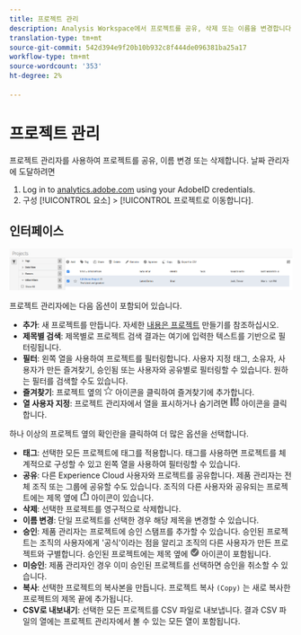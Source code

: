 ```yaml
---
title: 프로젝트 관리
description: Analysis Workspace에서 프로젝트를 공유, 삭제 또는 이름을 변경합니다.
translation-type: tm+mt
source-git-commit: 542d394e9f20b10b932c8f444de096381ba25a17
workflow-type: tm+mt
source-wordcount: '353'
ht-degree: 2%

---
```



# 프로젝트 관리

프로젝트 관리자를 사용하여 프로젝트를 공유, 이름 변경 또는 삭제합니다. 날짜 관리자에 도달하려면

1. Log in to [analytics.adobe.com](https://analytics.adobe.com) using your AdobeID credentials.
1. 구성 [!UICONTROL 요소] > [!UICONTROL 프로젝트로 이동합니다].

## 인터페이스

![UI](../assets/project-ui.png)

프로젝트 관리자에는 다음 옵션이 포함되어 있습니다.

* **추가**: 새 프로젝트를 만듭니다. 자세한 [내용은 프로젝트](create.md) 만들기를 참조하십시오.
* **제목별 검색**: 제목별로 프로젝트 검색 결과는 여기에 입력한 텍스트를 기반으로 필터링됩니다.
* **필터**: 왼쪽 열을 사용하여 프로젝트를 필터링합니다. 사용자 지정 태그, 소유자, 사용자가 만든 즐겨찾기, 승인됨 또는 사용자와 공유별로 필터링할 수 있습니다. 원하는 필터를 검색할 수도 있습니다.
* **즐겨찾기**: 프로젝트 옆의 ![별](../assets/star.png) 아이콘을 클릭하여 즐겨찾기에 추가합니다.
* **열 사용자 지정**: 프로젝트 관리자에서 열을 표시하거나 숨기려면 ![열](../assets/columns.png) 아이콘을 클릭합니다.

하나 이상의 프로젝트 옆의 확인란을 클릭하여 더 많은 옵션을 선택합니다.

* **태그**: 선택한 모든 프로젝트에 태그를 적용합니다. 태그를 사용하면 프로젝트를 체계적으로 구성할 수 있고 왼쪽 열을 사용하여 필터링할 수 있습니다.
* **공유**: 다른 Experience Cloud 사용자와 프로젝트를 공유합니다. 제품 관리자는 전체 조직 또는 그룹에 공유할 수도 있습니다. 조직의 다른 사용자와 공유되는 프로젝트에는 제목 옆에 ![공유](../assets/shared.png) 아이콘이 있습니다.
* **삭제**: 선택한 프로젝트를 영구적으로 삭제합니다.
* **이름 변경**: 단일 프로젝트를 선택한 경우 해당 제목을 변경할 수 있습니다.
* **승인**: 제품 관리자는 프로젝트에 승인 스탬프를 추가할 수 있습니다. 승인된 프로젝트는 조직의 사용자에게 &#39;공식&#39;이라는 점을 알리고 조직의 다른 사용자가 만든 프로젝트와 구별합니다. 승인된 프로젝트에는 제목 옆에 ![승인된](../assets/approved.png) 아이콘이 포함됩니다.
* **미승인**: 제품 관리자인 경우 이미 승인된 프로젝트를 선택하면 승인을 취소할 수 있습니다.
* **복사**: 선택한 프로젝트의 복사본을 만듭니다. 프로젝트 복사 `(Copy)` 는 새로 복사한 프로젝트의 제목 끝에 추가됩니다.
* **CSV로 내보내기**: 선택한 모든 프로젝트를 CSV 파일로 내보냅니다. 결과 CSV 파일의 열에는 프로젝트 관리자에서 볼 수 있는 모든 열이 포함됩니다.

